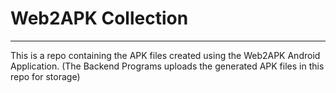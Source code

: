 # Web2APK Collection
<hr/>
This is a repo containing the APK files created using the Web2APK Android Application. (The Backend Programs uploads the generated APK files in this repo for storage)
